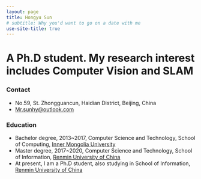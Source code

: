 ```yaml
---
layout: page
title: Hongyu Sun
# subtitle: Why you'd want to go on a date with me
use-site-title: true
---
```


# A Ph.D student. My research interest includes Computer Vision and SLAM


### Contact
- No.59, St. Zhongguancun, Haidian District, Beijing, China
- [Mr.sunhy@outlook.com](mailto:Mr.sunhy@outlook.com)

### Education
- Bachelor degree, 2013~2017, Computer Science and Technology, School of Computing, [Inner Mongolia University](https://www.imu.edu.cn/)
- Master degree, 2017~2020, Computer Science and Technology, School of Information, [Renmin University of China](https://www.ruc.edu.cn/)
- At present, I am a Ph.D student, also studying in School of Information, [Renmin University of China](https://www.ruc.edu.cn/)

